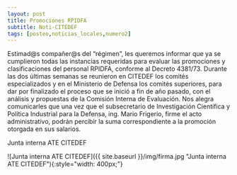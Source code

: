 ```yaml
---
layout: post
title: Promociones RPIDFA
subtitle: Noti-CITEDEF
tags: [posteo,noticias_locales,numero2]
---
```


Estimad@s compañer@s del “régimen”, les queremos informar que ya se cumplieron todas las instancias requeridas para evaluar las promociones y clasificaciones del personal RPIDFA, conforme al Decreto 4381/73.
Durante las dos últimas semanas se reunieron en CITEDEF los comités especializados y en el Ministerio de Defensa los comités superiores, para dar por finalizado el proceso que se inició a fin de año pasado, con el análisis y propuestas de la Comisión Interna de Evaluación.
Nos alegra comunicarles que una vez que el subsecretario de Investigación Científica y Política Industrial para la Defensa, ing. Mario Frigerio, firme el acto administrativo, podrán percibir la suma correspondiente a la promoción otorgada en sus salarios.

Junta interna ATE CITEDEF

![Junta interna ATE CITEDEF]({{ site.baseurl }}/img/firma.jpg "Junta interna ATE CITEDEF"){:style="width: 400px;"}
